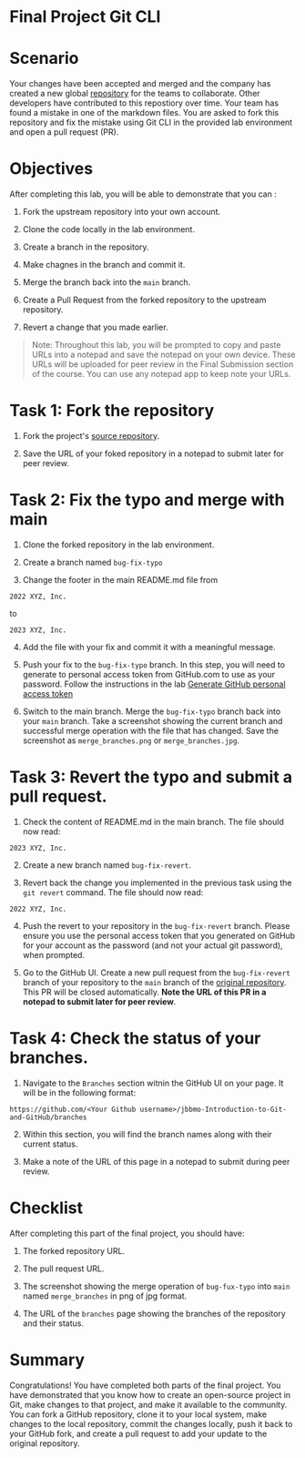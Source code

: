 # Final Project Git CLI

# Scenario

Your changes have been accepted and merged and the company has created a new global [repository](https://github.com/ibm-developer-skills-network/jbbmo-Introduction-to-Git-and-GitHub) for the teams to collaborate. Other developers have contributed to this repostiory over time. Your team has found a mistake in one of the markdown files. You are asked to fork this repository and fix the mistake using Git CLI in the provided lab environment and open a pull request (PR).

# Objectives

After completing this lab, you will be able to demonstrate that you can : 

1. Fork the upstream repository into your own account.

2. Clone the code locally in the lab environment.

3. Create a branch in the repository.

4. Make chagnes in the branch and commit it.

5. Merge the branch back into the `main` branch.

6. Create a Pull Request from the forked repository to the upstream repository.

7. Revert a change that you made earlier. 

> Note: Throughout this lab, you will be prompted to copy and paste URLs into a notepad and save the notepad on your own device. These URLs will be uploaded for peer review in the Final Submission section of the course. You can use any notepad app to keep note your URLs.

# Task 1: Fork the repository

1. Fork the project's [source repository](https://github.com/ibm-developer-skills-network/jbbmo-Introduction-to-Git-and-GitHub).

2. Save the URL of your foked repository in a notepad to submit later for peer review.

# Task 2: Fix the typo and merge with main

1. Clone the forked repository in the lab environment. 

2. Create a branch named `bug-fix-typo`

3. Change the footer in the main README.md file from

```
2022 XYZ, Inc.
```
to
```
2023 XYZ, Inc.
```

4. Add the file with your fix and commit it with a meaningful message.

5. Push your fix to the `bug-fix-typo` branch. In this step, you will need to generate to personal access token from GitHub.com to use as your password. Follow the instructions in the lab [Generate GitHub personal access token](/Module_2-Git_Commands_and_Managing_GitHub_Projects/Module_2_1-Git_Workflows_with_Git_Commands/Lab_2_1_0-Generate_personal_access_token.md)

6. Switch to the main branch. Merge the `bug-fix-typo` branch back into your `main` branch. Take a screenshot showing the current branch and successful merge operation with the file that has changed. Save the screenshot as `merge_branches.png` or `merge_branches.jpg`.

# Task 3: Revert the typo and submit a pull request. 

1. Check the content of README.md in the main branch. The file should now read:
```
2023 XYZ, Inc.
```

2. Create a new branch named `bug-fix-revert`.

3. Revert back the change you implemented in the previous task using the `git revert` command. The file should now read:

```
2022 XYZ, Inc.
```

4. Push the revert to your repository in the `bug-fix-revert` branch. Please ensure you use the personal access token that you generated on GitHub for your account as the password (and not your actual git password), when prompted.

5. Go to the GitHub UI. Create a new pull request from the `bug-fix-revert` branch of your repository to the `main` branch of the [original repository](https://github.com/ibm-developer-skills-network/jbbmo-Introduction-to-Git-and-GitHub). This PR will be closed automatically. **Note the URL of this PR in a notepad to submit later for peer review**.

# Task 4: Check the status of your branches.

1. Navigate to the `Branches` section witnin the GitHub UI on your page. It will be in the following format:

```
https://github.com/<Your Github username>/jbbmo-Introduction-to-Git-and-GitHub/branches
```

2. Within this section, you will find the branch names along with their current status.

3. Make a note of the URL of this page in a notepad to submit during peer review.

# Checklist

After completing this part of the final project, you should have:

1. The forked repository URL.

2. The pull request URL.

3. The screenshot showing the merge operation of `bug-fux-typo` into `main` named `merge_branches` in png of jpg format.

4. The URL of the `branches` page showing the branches of the repository and their status.

# Summary

Congratulations! You have completed both parts of the final project. You have demonstrated that you know how to create an open-source project in Git, make changes to that project, and make it available to the community. You can fork a GitHub repository, clone it to your local system, make changes to the local repository, commit the changes locally, push it back to your GitHub fork, and create a pull request to add your update to the original repository.

